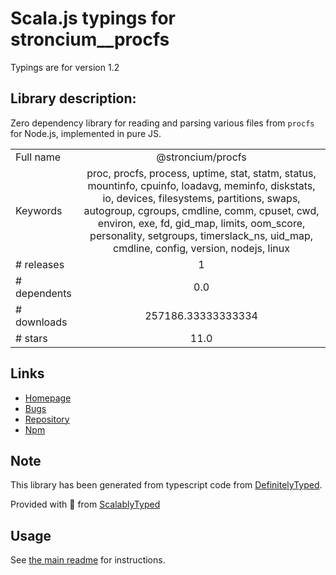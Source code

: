 
# Scala.js typings for stroncium__procfs

Typings are for version 1.2

## Library description:
Zero dependency library for reading and parsing various files from `procfs` for Node.js, implemented in pure JS.

|                    |                 |
| ------------------ | :-------------: |
| Full name          | @stroncium/procfs |
| Keywords           | proc, procfs, process, uptime, stat, statm, status, mountinfo, cpuinfo, loadavg, meminfo, diskstats, io, devices, filesystems, partitions, swaps, autogroup, cgroups, cmdline, comm, cpuset, cwd, environ, exe, fd, gid_map, limits, oom_score, personality, setgroups, timerslack_ns, uid_map, cmdline, config, version, nodejs, linux |
| # releases         | 1 |
| # dependents       | 0.0 |
| # downloads        | 257186.33333333334 |
| # stars            | 11.0 |

## Links
- [Homepage](https://github.com/stroncium/nodejs-procfs)
- [Bugs](https://github.com/stroncium/nodejs-procfs/issues)
- [Repository](https://github.com/stroncium/nodejs-procfs)
- [Npm](https://www.npmjs.com/package/%40stroncium%2Fprocfs)
    


## Note
This library has been generated from typescript code from [DefinitelyTyped](https://definitelytyped.org).

Provided with :purple_heart: from [ScalablyTyped](https://github.com/oyvindberg/ScalablyTyped)

## Usage
See [the main readme](../../readme.md) for instructions.


